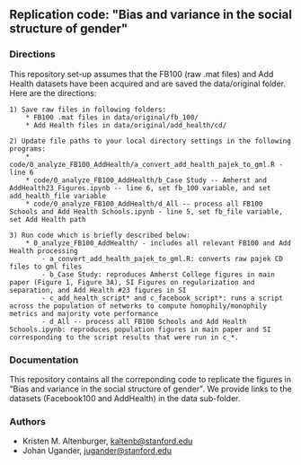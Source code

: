 ## Replication code: "Bias and variance in the social structure of gender"


### Directions

This repository set-up assumes that the FB100 (raw .mat files) and Add Health datasets have been acquired and are saved the data/original folder. Here are the directions:

    1) Save raw files in following folders: 
        * FB100 .mat files in data/original/fb_100/  
        * Add Health files in data/original/add_health/cd/

    2) Update file paths to your local directory settings in the following programs:
        * code/0_analyze_FB100_AddHealth/a_convert_add_health_pajek_to_gml.R - line 6
        * code/0_analyze_FB100_AddHealth/b_Case Study -- Amherst and AddHealth23 Figures.ipynb -- line 6, set fb_100 variable, and set add_health_file variable
        * code/0_analyze_FB100_AddHealth/d_All -- process all FB100 Schools and Add Health Schools.ipynb - line 5, set fb_file variable, set Add Health path 

    3) Run code which is briefly described below:
        * 0_analyze_FB100_AddHealth/ - includes all relevant FB100 and Add Health processing
            - a_convert_add_health_pajek_to_gml.R: converts raw pajek CD files to gml files
            - b_Case Study: reproduces Amherst College figures in main paper (Figure 1, Figure 3A), SI Figures on regularization and separation, and Add Health #23 figures in SI
            - c_add_health_script* and c_facebook_script*: runs a script across the population of networks to compute homophily/monophily metrics and majority vote performance
            - d_All -- process all FB100 Schools and Add Health Schools.ipynb: reproduces population figures in main paper and SI corresponding to the script results that were run in c_*.


### Documentation

This repository contains all the correponding code to replicate the figures in "Bias and variance in the social structure of gender". We provide links to the datasets (Facebook100 and AddHealth) in the data sub-folder. 

### Authors
* Kristen M. Altenburger, kaltenb@stanford.edu
* Johan Ugander, jugander@stanford.edu
